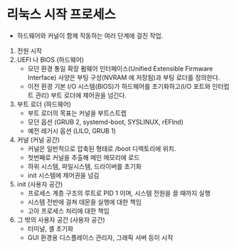 # 리눅스 시작 프로세스
- 하드웨어와 커널이 함께 작동하는 여러 단계에 걸친 작업.

1. 전원 시작
2. UEFI 나 BIOS (하드웨어)
    - 모던 환경 통일 확장 펌웨어 인터페이스(Unified Extensible Firmware Interface) 사양은 부팅 구성(NVRAM 에 저장됨)과 부팅 로더를 정의한다.
    - 이전 환경 기본 I/O 시스템(BIOS)가 하드웨어를 초기화하고(I/O 포트와 인터럽트 관리) 부트 로더에 제어권을 넘긴다.
3. 부트 로더 (하드웨어)
    -  부트 로더의 목표는 커널을 부트스트랩
      - 모던 옵션 (GRUB 2, systemd-boot, SYSLINUX, rEFInd)
      - 예전 레거시 옵션 (LILO, GRUB 1)
4. 커널 (커널 공간)
    - 커널은 일반적으로 압축된 형태로 /boot 디렉토리에 위치.
    - 첫번째로 커널을 추출해 메인 메모리에 로드
    - 하위 시스템, 파일시스템, 드라이버를 초기화
    - init 시스템에 제어권을 넘김
5. init (사용자 공간)
    - 프로세스 계층 구조의 루트로 PID 1 이며, 시스템 전원을 끌 때까지 실행
    - 시스템 전반에 걸쳐 데몬을 실행에 대한 책임
    - 고아 프로세스 처리에 대한 책임
6. 그 밖의 사용자 공간 (사용자 공간)
    - 터미널, 셸 초기화
    - GUI 환경용 디스플레이스 관리자, 그래픽 서버 등이 시작

